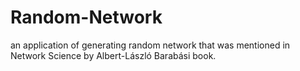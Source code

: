 # Random-Network
an application of generating random network that was mentioned in Network Science by Albert-László Barabási   book.
